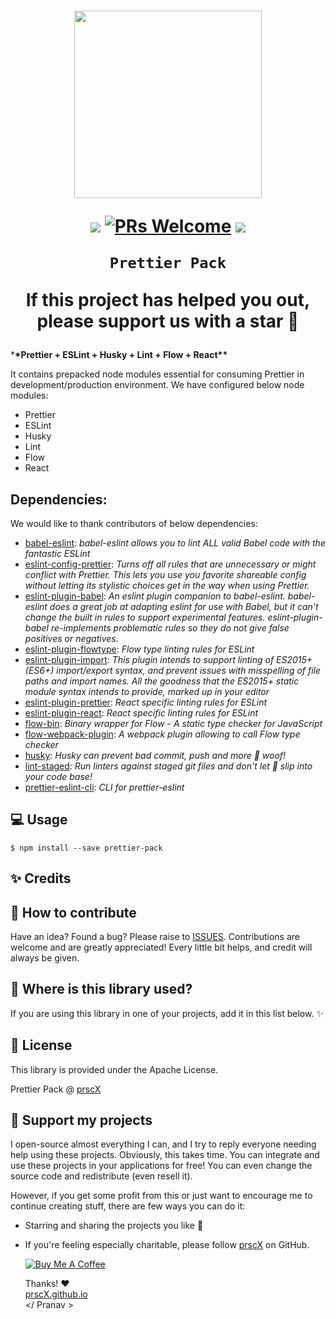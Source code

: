 <h1 align="center">

<p align="center"><img src="https://raw.githubusercontent.com/prettier/prettier-logo/master/images/prettier-banner-light.png" wdith="600" height="300" ></p>

<p align="center">
  <a href="https://www.npmjs.com/package/prettier-pack"><img src="http://img.shields.io/npm/v/prettier-pack.svg?style=flat" /></a>
  <a href="https://github.com/prscX/prettier-pack/pulls"><img alt="PRs Welcome" src="https://img.shields.io/badge/PRs-welcome-brightgreen.svg" /></a>
  <a href="https://github.com/prscX/prettier-pack#License"><img src="https://img.shields.io/npm/l/prettier-pack.svg?style=flat" /></a>
</p>

    Prettier Pack

If this project has helped you out, please support us with a star 🌟

</h1>

\***\*Prettier + ESLint + Husky + Lint + Flow + React\*\***

It contains prepacked node modules essential for consuming Prettier in development/production environment. We have configured below node modules:

- Prettier
- ESLint
- Husky
- Lint
- Flow
- React

## Dependencies:

We would like to thank contributors of below dependencies:

- [babel-eslint](https://github.com/babel/babel-eslint): _babel-eslint allows you to lint ALL valid Babel code with the fantastic ESLint_
- [eslint-config-prettier](https://github.com/prettier/eslint-config-prettier): _Turns off all rules that are unnecessary or might conflict with Prettier. This lets you use you favorite shareable config without letting its stylistic choices get in the way when using Prettier._
- [eslint-plugin-babel](https://github.com/babel/eslint-plugin-babel): _An eslint plugin companion to babel-eslint. babel-eslint does a great job at adapting eslint for use with Babel, but it can't change the built in rules to support experimental features. eslint-plugin-babel re-implements problematic rules so they do not give false positives or negatives._
- [eslint-plugin-flowtype](https://github.com/gajus/eslint-plugin-flowtype): _Flow type linting rules for ESLint_
- [eslint-plugin-import](https://github.com/benmosher/eslint-plugin-import): _This plugin intends to support linting of ES2015+ (ES6+) import/export syntax, and prevent issues with misspelling of file paths and import names. All the goodness that the ES2015+ static module syntax intends to provide, marked up in your editor_
- [eslint-plugin-prettier](https://github.com/prettier/eslint-plugin-prettier): _React specific linting rules for ESLint_
- [eslint-plugin-react](https://github.com/yannickcr/eslint-plugin-react): _React specific linting rules for ESLint_
- [flow-bin](https://github.com/flowtype/flow-bin): _Binary wrapper for Flow - A static type checker for JavaScript_
- [flow-webpack-plugin](https://github.com/happylynx/flow-webpack-plugin): _A webpack plugin allowing to call Flow type checker_
- [husky](https://github.com/typicode/husky): _Husky can prevent bad commit, push and more 🐶 woof!_
- [lint-staged](https://github.com/okonet/lint-staged): _Run linters against staged git files and don't let 💩 slip into your code base!_
- [prettier-eslint-cli](https://github.com/prettier/prettier-eslint-cli): _CLI for prettier-eslint_

## 💻 Usage

`$ npm install --save prettier-pack`

## ✨ Credits

## 🤔 How to contribute

Have an idea? Found a bug? Please raise to [ISSUES](https://github.com/prscX/prettier-pack/issues).
Contributions are welcome and are greatly appreciated! Every little bit helps, and credit will always be given.

## 💫 Where is this library used?

If you are using this library in one of your projects, add it in this list below. ✨

## 📜 License

This library is provided under the Apache License.

Prettier Pack @ [prscX](https://github.com/prscX)

## 💖 Support my projects

I open-source almost everything I can, and I try to reply everyone needing help using these projects. Obviously, this takes time. You can integrate and use these projects in your applications for free! You can even change the source code and redistribute (even resell it).

However, if you get some profit from this or just want to encourage me to continue creating stuff, there are few ways you can do it:

- Starring and sharing the projects you like 🚀
- If you're feeling especially charitable, please follow [prscX](https://github.com/prscX) on GitHub.

  <a href="https://www.buymeacoffee.com/prscX" target="_blank"><img src="https://www.buymeacoffee.com/assets/img/custom_images/orange_img.png" alt="Buy Me A Coffee" style="height: auto !important;width: auto !important;" ></a>

  Thanks! ❤️
  <br/>
  [prscX.github.io](https://prscx.github.io)
  <br/>
  </ Pranav >
